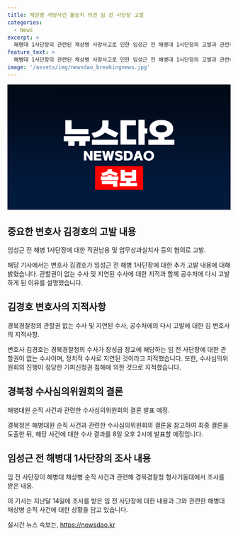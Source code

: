 ```yaml
---
title: 채상병 사망사건 불송치 의견 임 전 사단장 고발
categories:
  - News
excerpt: >
  해병대 1사단장의 관련된 채상병 사망사고로 인한 임성근 전 해병대 1사단장의 고발과 관련하여 김경호 변호사가 경북경찰청의 수사를 비판하며 공수처에 추가 고발했다고 전해졌다. 김 변호사는 수사의 지연과 정치적인 영향을 지적하였고, 경북청은 수사 결과를 내고 8일 공개할 예정이라고 한다. 9개월만에 처음 소환된 수사에 대한 기피신청권 침해를 주장하며 본인은 관할권이 없다는 주장을 거듭하고 있다.
feature_text: >
  해병대 1사단장의 관련된 채상병 사망사고로 인한 임성근 전 해병대 1사단장의 고발과 관련하여 김경호 변호사가 경북경찰청의 수사를 비판하며 공수처에 추가 고발했다고 전해졌다. 김 변호사는 수사의 지연과 정치적인 영향을 지적하였고, 경북청은 수사 결과를 내고 8일 공개할 예정이라고 한다. 9개월만에 처음 소환된 수사에 대한 기피신청권 침해를 주장하며 본인은 관할권이 없다는 주장을 거듭하고 있다.
image: '/assets/img/newsdao_breakingnews.jpg'
---
```


<p><img src="/assets/img/newsdao_breakingnews.jpg" alt="bookingtag 속보" /></p>

<h2 data-ke-size="size26">중요한 변호사 김경호의 고발 내용</h2>

<p data-ke-size="size16">임성근 전 해병 1사단장에 대한 직권남용 및 업무상과실치사 등의 혐의로 고발.</p>

<p>해당 기사에서는 변호사 김경호가 임성근 전 해병 1사단장에 대한 추가 고발 내용에 대해 밝혔습니다. 관할권이 없는 수사 및 지연된 수사에 대한 지적과 함께 공수처에 다시 고발하게 된 이유를 설명했습니다.</p>

<h2 data-ke-size="size26">김경호 변호사의 지적사항</h2>

<p data-ke-size="size16">경북경찰청의 관할권 없는 수사 및 지연된 수사, 공수처에의 다시 고발에 대한 김 변호사의 지적사항.</p>

<p>변호사 김경호는 경북경찰청의 수사가 장성급 장교에 해당하는 임 전 사단장에 대한 관할권이 없는 수사이며, 정치적 수사로 지연된 것이라고 지적했습니다. 또한, 수사심의위원회의 진행이 정당한 기피신청권 침해에 의한 것으로 지적했습니다.</p>

<h2 data-ke-size="size26">경북청 수사심의위원회의 결론</h2>

<p data-ke-size="size16">해병대원 순직 사건과 관련한 수사심의위원회의 결론 발표 예정.</p>

<p>경북청은 해병대원 순직 사건과 관련한 수사심의위원회의 결론을 참고하여 최종 결론을 도출한 뒤, 해당 사건에 대한 수사 결과를 8일 오후 2시에 발표할 예정입니다.</p>

<h2 data-ke-size="size26">임성근 전 해병대 1사단장의 조사 내용</h2>

<p data-ke-size="size16">임 전 사단장이 해병대 채상병 순직 사건과 관련해 경북경찰청 형사기동대에서 조사를 받은 내용.</p>

<p>이 기사는 지난달 14일에 조사를 받은 임 전 사단장에 대한 내용과 그와 관련한 해병대 채상병 순직 사건에 대한 상황을 담고 있습니다.</p>
실시간 뉴스 속보는, <a href="https://newsdao.kr" rel="dofollow">https://newsdao.kr</a>


